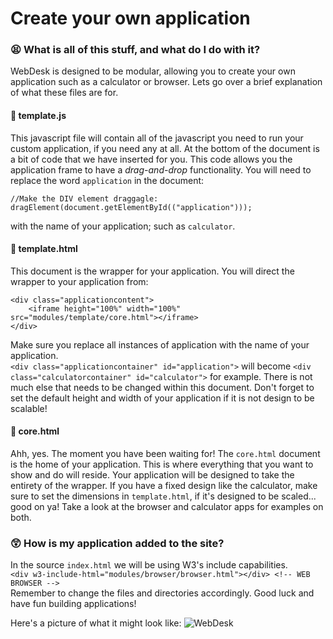 # Create your own application

### :tired_face: What is all of this stuff, and what do I do with it? 

WebDesk is designed to be modular, allowing you to create your own application such as a calculator or browser.  Lets go over a brief explanation of what these files are for.

#### :pencil: template.js
This javascript file will contain all of the javascript you need to run your custom application, if you need any at all.  At the bottom of the document is a bit of code that we have inserted for you.  This code allows you the application frame to have a <i>drag-and-drop</i> functionality.  You will need to replace the word `application` in the document:
```
//Make the DIV element draggagle:
dragElement(document.getElementById(("application")));
```
with the name of your application; such as `calculator`.

#### :pencil: template.html
This document is the wrapper for your application.  You will direct the wrapper to your application from:
```
<div class="applicationcontent">
	<iframe height="100%" width="100%" src="modules/template/core.html"></iframe>
</div>
```
Make sure you replace all instances of application with the name of your application.  
`<div class="applicationcontainer" id="application">` will become `<div class="calculatorcontainer" id="calculator">` for example.  There is not much else that needs to be changed within this document.  Don't forget to set the default height and width of your application if it is not design to be scalable!


#### :pencil: core.html
Ahh, yes. The moment you have been waiting for!  The `core.html` document is the home of your application.  This is where everything that you want to show and do will reside.  Your application will be designed to take the entirety of the wrapper.  If you have a fixed design like the calculator, make sure to set the dimensions in `template.html`, if it's designed to be scaled... good on ya!  Take a look at the browser and calculator apps for examples on both.

### :astonished: How is my application added to the site? 
In the source `index.html` we will be using W3's include capabilities.  
`<div w3-include-html="modules/browser/browser.html"></div> <!-- WEB BROWSER -->`  
Remember to change the files and directories accordingly.  Good luck and have fun building applications!

Here's a picture of what it might look like:
![WebDesk](https://i.imgur.com/qc1aT77.jpg)
